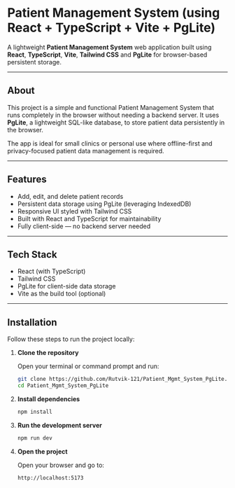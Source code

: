 # Patient Management System (using React + TypeScript + Vite + PgLite)

A lightweight **Patient Management System** web application built using **React**, **TypeScript**, **Vite**, **Tailwind CSS** and **PgLite** for browser-based persistent storage.

---


## About

This project is a simple and functional Patient Management System that runs completely in the browser without needing a backend server. It uses **PgLite**, a lightweight SQL-like database, to store patient data persistently in the browser.

The app is ideal for small clinics or personal use where offline-first and privacy-focused patient data management is required.

---

## Features

- Add, edit, and delete patient records
- Persistent data storage using PgLite (leveraging IndexedDB)
- Responsive UI styled with Tailwind CSS
- Built with React and TypeScript for maintainability
- Fully client-side — no backend server needed

---

## Tech Stack

- React (with TypeScript)
- Tailwind CSS
- PgLite for client-side data storage
- Vite as the build tool (optional)

---

## Installation

Follow these steps to run the project locally:

1. **Clone the repository**

   Open your terminal or command prompt and run:

   ```bash
   git clone https://github.com/Rutvik-121/Patient_Mgmt_System_PgLite.git
   cd Patient_Mgmt_System_PgLite

2. **Install dependencies**
   
   ```bash
   npm install

3. **Run the development server**
   
   ```bash
   npm run dev

4. **Open the project**

   Open your browser and go to:
   
   ```bash
   http://localhost:5173
